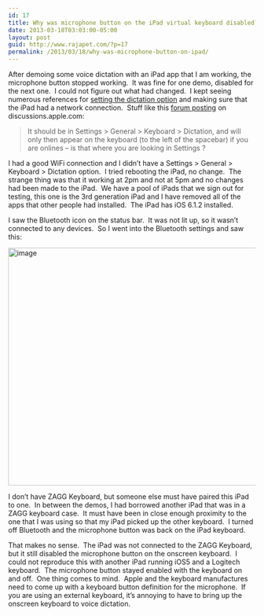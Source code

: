 ```yaml
---
id: 17
title: Why was microphone button on the iPad virtual keyboard disabled?
date: 2013-03-18T03:03:00-05:00
layout: post
guid: http://www.rajapet.com/?p=17
permalink: /2013/03/18/why-was-microphone-button-on-ipad/
---
```

After demoing some voice dictation with an iPad app that I am working, the microphone button stopped working.  It was fine for one demo, disabled for the next one.  I could not figure out what had changed.  I kept seeing numerous references for [setting the dictation option](http://support.apple.com/kb/HT5176) and making sure that the iPad had a network connection.  Stuff like this [forum posting](https://discussions.apple.com/thread/4287366?tstart=0) on discussions.apple.com:

> It should be in Settings > General > Keyboard > Dictation, and will only then appear on the keyboard (to the left of the spacebar) if you are onlines &#8211; is that where you are looking in Settings ?

I had a good WiFi connection and I didn’t have a Settings > General > Keyboard > Dictation option.  I tried rebooting the iPad, no change.  The strange thing was that it working at 2pm and not at 5pm and no changes had been made to the iPad.  We have a pool of iPads that we sign out for testing, this one is the 3rd generation iPad and I have removed all of the apps that other people had installed.  The iPad has iOS 6.1.2 installed.

I saw the Bluetooth icon on the status bar.  It was not lit up, so it wasn’t connected to any devices.  So I went into the Bluetooth settings and saw this:

[<img loading="lazy" title="image" border="0" alt="image" src="https://i2.wp.com/lh4.ggpht.com/-wxyK8dxlXl0/UUaEDTQUEpI/AAAAAAAAAEQ/eDu2dv0iCWM/image_thumb%25255B2%25255D.jpg?resize=644%2C484" width="644" height="484"  data-recalc-dims="1" />](https://i2.wp.com/lh6.ggpht.com/-yy35MSx5tVs/UUaEDOf_SoI/AAAAAAAAAEI/va-9jR_BD7w/s1600-h/image%25255B4%25255D.jpg)

I don’t have ZAGG Keyboard, but someone else must have paired this iPad to one.  In between the demos, I had borrowed another iPad that was in a ZAGG keyboard case.  It must have been in close enough proximity to the one that I was using so that my iPad picked up the other keyboard.  I turned off Bluetooth and the microphone button was back on the iPad keyboard.

That makes no sense.  The iPad was not connected to the ZAGG Keyboard, but it still disabled the microphone button on the onscreen keyboard.  I could not reproduce this with another iPad running iOS5 and a Logitech keyboard.  The microphone button stayed enabled with the keyboard on and off.  One thing comes to mind.  Apple and the keyboard manufactures need to come up with a keyboard button definition for the microphone.  If you are using an external keyboard, it’s annoying to have to bring up the onscreen keyboard to voice dictation.